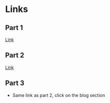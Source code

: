 # Links

## Part 1
<a href="https://portfolio-site-f9ccc--pr2-hw5-cigdtu3a.web.app/methodtest.html">Link</a>

## Part 2
<a href="https://portfolio-site-f9ccc--pr2-hw5-cigdtu3a.web.app/">Link</a>

## Part 3
* Same link as part 2, click on the blog section